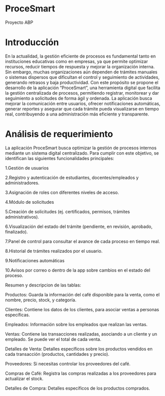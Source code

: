 # ProceSmart
Proyecto ABP 
# Introducción 
En la actualidad, la gestión eficiente de procesos es fundamental tanto en instituciones educativas como en empresas, ya que permite optimizar recursos, reducir tiempos de respuesta y mejorar la organización interna. Sin embargo, muchas organizaciones aún dependen de trámites manuales o sistemas dispersos que dificultan el control y seguimiento de actividades, generando retrasos y baja productividad.
Con este propósito se propone el desarrollo de la aplicación “ProceSmart”, una herramienta digital que facilita la gestión centralizada de procesos, permitiendo registrar, monitorear y dar seguimiento a solicitudes de forma ágil y ordenada. La aplicación busca mejorar la comunicación entre usuarios, ofrecer notificaciones automáticas, generar reportes y asegurar que cada trámite pueda visualizarse en tiempo real, contribuyendo a una administración más eficiente y transparente.

# Análisis de requerimiento 
La aplicación ProceSmart busca optimizar la gestión de procesos internos mediante un sistema digital centralizado. Para cumplir con este objetivo, se identifican las siguientes funcionalidades principales:

1.Gestión de usuarios

2.Registro y autenticación de estudiantes, docentes/empleados y administradores.

3.Asignación de roles con diferentes niveles de acceso.

4.Módulo de solicitudes

5.Creación de solicitudes (ej. certificados, permisos, trámites administrativos).

6.Visualización del estado del trámite (pendiente, en revisión, aprobado, finalizado).

7.Panel de control para consultar el avance de cada proceso en tiempo real.

8.Historial de trámites realizados por el usuario.

9.Notificaciones automáticas

10.Avisos por correo o dentro de la app sobre cambios en el estado del proceso.


Resumen y descripcion de las tablas:

Productos: Guarda la información del café disponible para la venta, como el nombre, precio, stock, y categoría.

Clientes: Contiene los datos de los clientes, para asociar ventas a personas específicas.

Empleados: Información sobre los empleados que realizan las ventas.

Ventas: Contiene las transacciones realizadas, asociando a un cliente y un empleado. Se puede ver el total de cada venta.

Detalles de Venta: Detalles específicos sobre los productos vendidos en cada transacción (productos, cantidades y precio).

Proveedores: Si necesitas controlar los proveedores del café.

Compras de Café: Registra las compras realizadas a los proveedores para actualizar el stock.

Detalles de Compra: Detalles específicos de los productos comprados.

